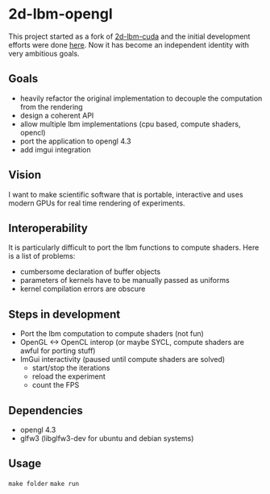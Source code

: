 # 2d-lbm-opengl

This project started as a fork of [2d-lbm-cuda](https://github.com/AndreaTorti-01/2d-lbm-cuda) and the initial development efforts were done [here](https://github.com/FattiMei/2d-lbm-cuda). Now it has become an independent identity with very ambitious goals.


## Goals
 * heavily refactor the original implementation to decouple the computation from the rendering
 * design a coherent API
 * allow multiple lbm implementations (cpu based, compute shaders, opencl)
 * port the application to opengl 4.3
 * add imgui integration


## Vision
I want to make scientific software that is portable, interactive and uses modern GPUs for real time rendering of experiments.


## Interoperability
It is particularly difficult to port the lbm functions to compute shaders. Here is a list of problems:
 * cumbersome declaration of buffer objects
 * parameters of kernels have to be manually passed as uniforms
 * kernel compilation errors are obscure


## Steps in development
 * Port the lbm computation to compute shaders (not fun)
 * OpenGL <-> OpenCL interop (or maybe SYCL, compute shaders are awful for porting stuff)
 * ImGui interactivity (paused until compute shaders are solved)
   - start/stop the iterations
   - reload the experiment
   - count the FPS


## Dependencies
 * opengl 4.3
 * glfw3 (libglfw3-dev for ubuntu and debian systems)


## Usage
`make folder`
`make run`
